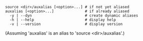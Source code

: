 ~~~~~
source <dir>/auxalias [<option>...] # if not yet aliased
auxalias [<option>...]              # if already aliased
  -y | --dyn                        # create dynamic aliases
  -h | --help                       # display help
  -v | --version                    # display version
~~~~~
(Assuming 'auxalias' is an alias to 'source \<dir\>\/auxalias'.)
